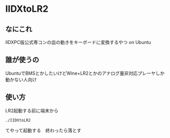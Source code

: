 # IIDXtoLR2

## なにこれ

IIDXPC版公式専コンの皿の動きをキーボードに変換するやつ on Ubuntu

## 誰が使うの

UbuntuでBMSとかしたいけどWine+LR2とかのアナログ量非対応プレーヤしか動かない人向け

## 使い方

LR2起動する前に端末から
```
./IIDXtoLR2
```
てやって起動する　終わったら落とす

